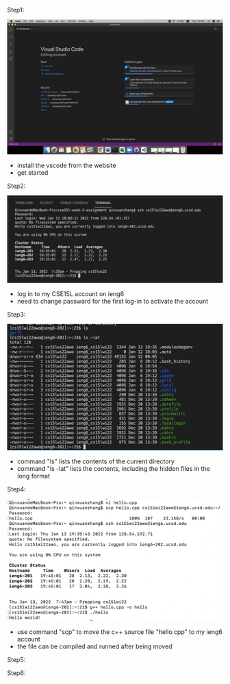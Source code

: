 Step1: 

![image](screenshot1.png)
- install the vscode from the website
- get started

Step2:

![image](screenshot2.png)
- log in to my CSE15L account on ieng6
- need to change passward for the first log-in to activate the account

Step3:

![image](screenshot3.png)
- command "ls" lists the contents of the current directory
- command "ls -lat" lists the contents, including the hidden files in the long format

Step4:

![image](screenshot4.png)
- use command "scp" to move the c++ source file "hello.cpp" to my ieng6 account
- the file can be compiled and runned after being moved

Step5:



Step6:
